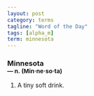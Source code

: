 ```yaml
---
layout: post
category: terms
tagline: "Word of the Day"
tags: [alpha_m]
term: minnesota
---
```


<h3>Minnesota<br/> <small>&mdash; n. (Min<span>&middot;</span>ne<span>&middot;</span>so<span>&middot;</span>ta)</small></h3>
<p><ol>
<li>A tiny soft drink.</li>
</ol></p>
